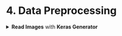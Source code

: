 # 4. Data Preprocessing

<div style='width:1000px;margin:auto;'>
<details><summary><b>Read Images</b> with <b>Keras Generator</b></summary><p>
```
from tensorflow.keras.preprocessing.image import ImageDataGenerator

train_datagen = ImageDataGenerator(rescale=1./255)
test_datagen  = ImageDataGenerator(rescale=1./255)

train_generator = train_datagen.flow_from_directory(train_dir,
										target_size=(150, 150), # Resize all images to 150x150
										batch_size=20,
										class_mode='binary')
										
valid_generator = test_datagen.flow_from_directory(valid_dir,
										target_size=(150, 150), # Resize all images to 150x150
										batch_size=20,
										class_mode='binary')				
```

<h4>When fitting the model with generators</h4>
```
history = model.fit_generator(train_generator,
						steps_per_epoch=len(train_df)/batch_size,
						epochs=30,
						validation_data=valid_generator,
						validation_steps=len(valid_df)/batch_size)
```
</p></details>
<details><summary>Deal with <b>small images dataset</b> 2,000 images</b></summary>
<p> if you start with a simple convnet architecuture, your model will overfit quickly, here's how you can mitigate that effect:</p>
<ul>
<li>Data Augmentation.</li>
<li>Add Drop-out Layer after Flatten() layer and before Dense layer.</li>
<li>Add Regularization</li>
</ul>

- Use a pretrained Convent.
</details>

<details><summary><b>Data Augmentation</b></summary><ul>

<li><details><summary><b>Keras</b></summary>
```
# Note: Validation & Test data shouldn't be augmented.
datagen = ImageDataGenerator(
			rescale=1./255,
			rotation_range=40,
			width_shift_range=0.2,
			height_shift_range=0.2,
			shear_range=0.2,
			zoom_range=0.2,
			horizontal_flip=True,
			fill_mode='nearest')
			
valid_datagen = ImageDataGenerator(rescale=1./255)

# Read the folder of images.
train_generator = datagen.flow_from_directory(
					train_dir,
					target_size=(150, 150),
					batch_size=32,
					class_mode='binary')

```
<h4> Display some images after augmenation</h4>
```
from tensorflow.keras.preprocessing import image

fnames = [os.path.join(train_cats_dir, fname) for fname in os.listdir(train_cats_dir)]

# Select one image.
img_path = fnames[3]

# Read the image and resize it.
img = image.load_img(img_path, target_size=(150, 150))

# Convert it to a Numpy array with shape (150, 150, 3)
x = image.img_to_array(img)

x = x.reshape((1,) + x.shape)

i = 0
for batch in datagen.flow(x, batch_size=1):
	plt.figure(i)
	imgplot = plt.imshow(image.array_to_img(batch[0]))
	i += 1
	if i % 4 == 0:
		break

plt.show()
```
</details></li>


<li><details><summary><b>Skimage</b></summary>
<pre><code>from skimage.io import imshow, imread, imsave
from skimage.transform import rotate, AffineTransform, warp,rescale, resize, downscale_local_mean
from skimage import color,data
from skimage.exposure import adjust_gamma
from skimage.util import random_noise

##### Flipping
#Horizontally flipped
hflipped_image= np.fliplr(image) #fliplr reverse the order of columns of pixels in matrix

#Vertically flipped
vflipped_image= np.flipud(image) #flipud reverse the order of rows of pixels in matrix

##### Rotation
# clockwise rotation
rot_clockwise_image = rotate(image, angle=45) 
# Anticlockwise rotation
rot_anticlockwise_image = rotate(image, angle=-45)

##### Cropping
# source: https://www.kaggle.com/safavieh/image-augmentation-using-skimage
import random
import pylab as pl 
def randRange(a, b):
    '''
    a utility function to generate random float values in desired range
    '''
    return pl.rand() * (b - a) + a
def randomCrop(im):
    '''
    croping the image in the center from a random margin from the borders
    '''
    margin = 1/3.5
    start = [int(randRange(0, im.shape[0] * margin)),
             int(randRange(0, im.shape[1] * margin))]
    end = [int(randRange(im.shape[0] * (1-margin), im.shape[0])), 
           int(randRange(im.shape[1] * (1-margin), im.shape[1]))]
    cropped_image = (im[start[0]:end[0], start[1]:end[1]])
    return cropped_image
    
cropped_image = randomCrop(image)

#####  Brightness Manipulation
image_bright = adjust_gamma(image, gamma=0.5,gain=1)
image_dark = adjust_gamma(image, gamma=2,gain=1)

###### Scaling
image_resized = resize(image, (image.shape[0] // 2, image.shape[1] // 2), anti_aliasing=True)
#image_downscaled = downscale_local_mean(image, (4, 3))

##### Noise Addition
noisy_image= random_noise(image)
</code></pre>
</details></li>

<li><details><summary><b>OpenCV-Python</b></summary>
OpenCV essentially stands for Open Source Computer Vision Library. Although it is written in optimized C/C++, it has interfaces for Python and Java along with C++. 
OpenCV-Python is the python API for OpenCV. You can think of it as a python wrapper around the C++ implementation of OpenCV. OpenCV-Python is not only fast (since the background consists of code written in C/C++) but is also easy to code and deploy(due to the Python wrapper in foreground). This makes it a great choice to perform computationally intensive programs.

<pre><code>##### Flipping
#The image is flipped according to the value of flipCode as follows:
#flipcode = 0: flip vertically
#flipcode > 0: flip horizontally
#flipcode < 0: flip vertically and horizontally
#vertical flip
img_flip_ud = cv2.flip(image13, 0)
plt.imshow(img_flip_ud)
#horizontal flip
img_flip_lr = cv2.flip(image13, 1)
plt.imshow(img_flip_lr)

######### Rotation.
# The OpenCV function that rotates the image is cv2.rotate().The following three constants can be specified in rotateCode.
#cv2.ROTATE_90_CLOCKWISE
#cv2.ROTATE_90_COUNTERCLOCKWISE
#cv2.ROTATE_180
img_rotate_90_clockwise = cv2.rotate(image13, cv2.ROTATE_90_CLOCKWISE)
img_rotate_90_counterclockwise = cv2.rotate(image13, cv2.ROTATE_90_COUNTERCLOCKWISE)
img_rotate_180 = cv2.rotate(image13, cv2.ROTATE_180)

########### Scaling.
#RESIZE
def resize_image(image,w,h):
    resized_image = image=cv2.resize(image,(w,h))
    return resized_image
imshow(resize_image(image13, 500,500))

########## Brightness Manipulation.
def add_light(image, gamma):
    invGamma = 1.0 / gamma
    table = np.array([((i / 255.0) ** invGamma) * 255
                      for i in np.arange(0, 256)]).astype("uint8")
    image=cv2.LUT(image, table)
    return image
imshow(add_light(image13,2))

########## Cropping.
def crop_image(image,y1,y2,x1,x2):
    image=image[y1:y2,x1:x2]
    return image
imshow(crop_image(image13,200,800,250,1500))

############## Gaussian Blur.
def gaussian_blur(image,blur):
    image = cv2.GaussianBlur(image,(5,5),blur)
    return image

imshow(gaussian_blur(image13,0))
</code></pre>
</details></li>

<li><details><summary><b>Data Augmentation</b></summary>

</details></li>

<li><details><summary><b>Data Augmentation</b></summary>

</details></li>

<li><details><summary><b>Data Augmentation</b></summary>

</details></li>

</ul></details>
</div>
